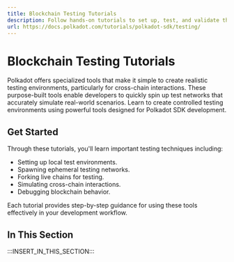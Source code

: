 ```yaml
---
title: Blockchain Testing Tutorials
description: Follow hands-on tutorials to set up, test, and validate the functionality of Polkadot-SDK blockchains, using tools and methods that streamline testing.
url: https://docs.polkadot.com/tutorials/polkadot-sdk/testing/
---
```


# Blockchain Testing Tutorials

Polkadot offers specialized tools that make it simple to create realistic testing environments, particularly for cross-chain interactions. These purpose-built tools enable developers to quickly spin up test networks that accurately simulate real-world scenarios. Learn to create controlled testing environments using powerful tools designed for Polkadot SDK development.

## Get Started

Through these tutorials, you'll learn important testing techniques including:

- Setting up local test environments.
- Spawning ephemeral testing networks.
- Forking live chains for testing.
- Simulating cross-chain interactions.
- Debugging blockchain behavior.

Each tutorial provides step-by-step guidance for using these tools effectively in your development workflow.

## In This Section

:::INSERT_IN_THIS_SECTION:::
